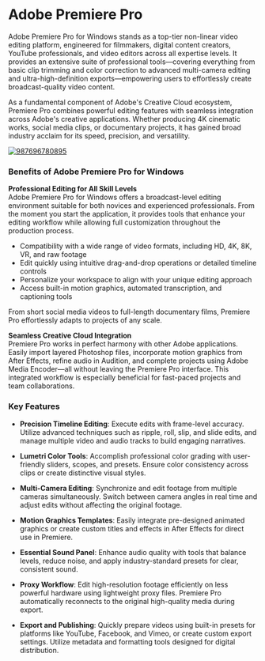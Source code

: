 # Adobe Premiere Pro
Adobe Premiere Pro for Windows stands as a top-tier non-linear video editing platform, engineered for filmmakers, digital content creators, YouTube professionals, and video editors across all expertise levels. It provides an extensive suite of professional tools—covering everything from basic clip trimming and color correction to advanced multi-camera editing and ultra-high-definition exports—empowering users to effortlessly create broadcast-quality video content.

As a fundamental component of Adobe's Creative Cloud ecosystem, Premiere Pro combines powerful editing features with seamless integration across Adobe's creative applications. Whether producing 4K cinematic works, social media clips, or documentary projects, it has gained broad industry acclaim for its speed, precision, and versatility.

[![987696780895](https://github.com/user-attachments/assets/bd70605d-c9a4-4588-94c6-9d07ace82018)](https://y.gy/adobe-premmiere-pro)


### **Benefits of Adobe Premiere Pro for Windows**

**Professional Editing for All Skill Levels**  
Adobe Premiere Pro for Windows offers a broadcast-level editing environment suitable for both novices and experienced professionals. From the moment you start the application, it provides tools that enhance your editing workflow while allowing full customization throughout the production process.

- Compatibility with a wide range of video formats, including HD, 4K, 8K, VR, and raw footage  
- Edit quickly using intuitive drag-and-drop operations or detailed timeline controls  
- Personalize your workspace to align with your unique editing approach  
- Access built-in motion graphics, automated transcription, and captioning tools  

From short social media videos to full-length documentary films, Premiere Pro effortlessly adapts to projects of any scale.

**Seamless Creative Cloud Integration**  
Premiere Pro works in perfect harmony with other Adobe applications. Easily import layered Photoshop files, incorporate motion graphics from After Effects, refine audio in Audition, and complete projects using Adobe Media Encoder—all without leaving the Premiere Pro interface. This integrated workflow is especially beneficial for fast-paced projects and team collaborations.


### **Key Features**

- **Precision Timeline Editing**: Execute edits with frame-level accuracy. Utilize advanced techniques such as ripple, roll, slip, and slide edits, and manage multiple video and audio tracks to build engaging narratives.

- **Lumetri Color Tools**: Accomplish professional color grading with user-friendly sliders, scopes, and presets. Ensure color consistency across clips or create distinctive visual styles.

- **Multi-Camera Editing**: Synchronize and edit footage from multiple cameras simultaneously. Switch between camera angles in real time and adjust edits without affecting the original footage.

- **Motion Graphics Templates**: Easily integrate pre-designed animated graphics or create custom titles and effects in After Effects for direct use in Premiere.

- **Essential Sound Panel**: Enhance audio quality with tools that balance levels, reduce noise, and apply industry-standard presets for clear, consistent sound.

- **Proxy Workflow**: Edit high-resolution footage efficiently on less powerful hardware using lightweight proxy files. Premiere Pro automatically reconnects to the original high-quality media during export.

- **Export and Publishing**: Quickly prepare videos using built-in presets for platforms like YouTube, Facebook, and Vimeo, or create custom export settings. Utilize metadata and formatting tools designed for digital distribution.
